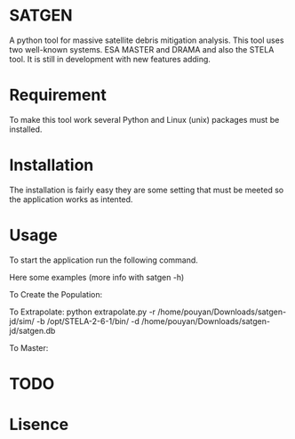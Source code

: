 SATGEN
======
A python tool for massive satellite debris mitigation analysis. This tool uses two well-known systems.
ESA MASTER and DRAMA and also the STELA tool. It is still in development with new features adding.


Requirement
==============
To make this tool work several Python and Linux (unix) packages must be installed.
#
#
#
#



Installation
============
The installation is fairly easy they are some setting that must be meeted so the
application works as intented.


Usage
=====
To start the application run the following command.

Here some examples (more info with satgen -h)


To Create the Population:

To Extrapolate:
python extrapolate.py -r /home/pouyan/Downloads/satgen-jd/sim/ -b /opt/STELA-2-6-1/bin/ -d /home/pouyan/Downloads/satgen-jd/satgen.db

To Master:

TODO
=======


Lisence
=======
